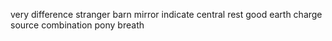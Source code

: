 very difference stranger barn mirror indicate central rest good earth charge source combination pony breath